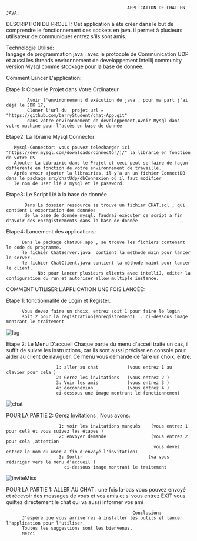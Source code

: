                                                   APPLICATION DE CHAT EN JAVA:

DESCRIPTION DU PROJET:
                          Cet application à été créer dans le but de comprendre le fonctionnement des sockets en java.
                          il permet à plusieurs utilisateur de communiquer entrez s'ils sont amis.
                      
                      
 Technologie Utilisé:  
                    langage de programmation java , avec le protocole de Communication UDP et aussi les threads 
                    environnement de developpement Intellij community version
                    Mysql comme stockage pour la base de donnée.


  Comment Lancer L'application:  

   Etape 1: Cloner le Projet dans Votre Ordinateur
   
            Avoir l'environnement d'exécution de java , pour ma part j'ai déjà le JDK 17,
            Cloner l'url du  projet url = "https://github.com/barryStudent/chat-App.git" 
            dans votre environnement de developpement,Avoir Mysql dans votre machine pour l'accès en base de donnée
                               
   Etape2: La librairie Mysql Connector
   
       Mysql-Connector: vous pouvez telecharger ici "https://dev.mysql.com/downloads/connector/j/" la librarie en fonction de votre OS              
       Ajouter La Librairie dans le Projet et ceci peut se faire de façon differente en fonction de votre environnement de travaille.
       Après avoir ajouter la librairies, il y'a un un fichier ConnectDB dans le package src/chatUdp/dbConnexion où il faut modifier
       le nom de user lié à mysql et le password.
                                      
   Etape3: Le Script Lié à la base de donnée 
   
           Dans Le dossier ressource se trouve un fichier CHAT.sql , qui contient L'exportation des données
           de la base de donnée mysql. faudrai exécuter ce script a fin d'avoir des enregistrements dans la base de donnée
                               
   Etape4: Lancement des applications:
   
          Dans le package chatUDP.app , se trouve les fichiers contenant le code du programme.
          le fichier ChatServer.java  contient la methode main pour lancer le server.
          le fichier ChatClient.java contient la méthode maint pour lancer le client.     
                Nb: pour lancer plusieurs clients avec intelliJ, editer la configuration du run et autoriser allow multiple instance.
                

  COMMENT UTILISER L'APPLICATION UNE FOIS LANCÉE:
      
  Etape 1: fonctionnalité de Login et Register.
  
          Vous devez faire un choix, entrez soit 1 pour faire le login 
          soit 2 pour la registration(enregistrement)  . ci-dessous image montrant le traitement
![log](https://user-images.githubusercontent.com/96130733/212186052-15878d0f-c349-483e-9b3e-8c2563616d58.png)

          
          
                
  Etape 2: Le Menu D'accueil
           Chaque partie du menu d'acceil traite un cas, il suffit de suivre les instructions, car ils 
           sont aussi préciser en console pour aider au client de naviguer.
    Ce menu vous demande de faire un choix, entre:
          
                       1: aller au chat           (vous entrez 1 au clavier pour cela )
                       2: Gerez les invitations   (vous entrez 2 )
                       3: Voir les amis           (vous entrez 3 )
                       4: deconnexion             (vous entrez 4 )
                       ci-dessous une image montrant le fonctionnement
 ![chat](https://user-images.githubusercontent.com/96130733/212185070-c65c63ef-0766-4a45-bdb2-74737eae3144.png)

  
   POUR LA PARTIE 2: Gerez Invitations , Nous avons: 
   
                        1: voir les invitations manqués    (vous entrez 1 pour celà et vous suivez les étapes )
                        2: envoyer demande                 (vous entrez 2 pour cela ,attention 
                                                            vous devez entrez le nom du user a fin d'envoyé l'invitation)
                        3: Sortir                         (va vous rédiriger vers le menu d'accueil )
                          ci-dessous image montrant le traitement
   ![inviteMiss](https://user-images.githubusercontent.com/96130733/212184811-54e4073a-56c6-4780-8390-cc0c23b8352d.png)

   
   
   POUR LA PARTIE 1: ALLER AU CHAT :
                          une fois la-bas vous pouvez envoyé et récevoir des messages de vous et vos amis et si vous entrez EXIT 
                          vous quittez directement le chat qui va aussi informer vos ami
                          

                                                    Conclusion: 
          J'espère que vous arriverrez à installer les outils et lancer l'application pour l'utiliser.
          Toutes les suggestions sont les bienvenus.
          Merci !
                                      
 
